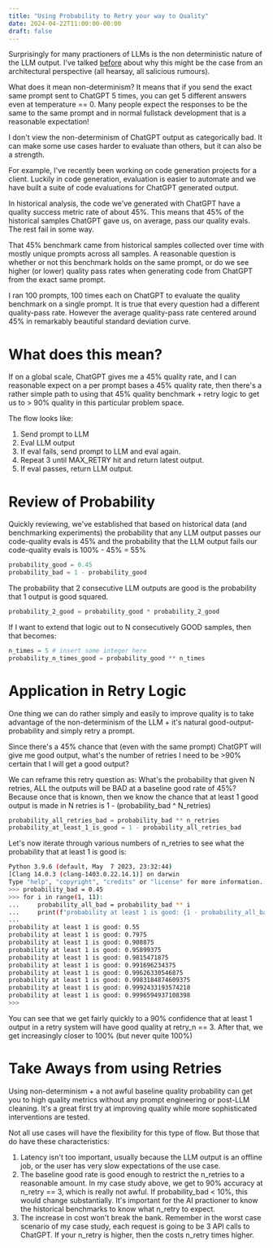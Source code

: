 ```yaml
---
title: "Using Probability to Retry your way to Quality"
date: 2024-04-22T11:00:00-00:00
draft: false
---
```


Surprisingly for many practioners of LLMs is the non deterministic nature of the LLM output.  I've talked [before](https://medium.com/@wongstein/looking-into-non-determinism-in-gpt-4-ea9e89114717) about why this might be the case from an architectural perspective (all hearsay, all salicious rumours).  

What does it mean non-determinism?  It means that if you send the exact same prompt sent to ChatGPT 5 times, you can get 5 different answers even at temperature == 0.  Many people expect the responses to be the same to the same prompt and in normal fullstack development that is a reasonable expectation!

I don't view the non-determinism of ChatGPT output as categorically bad.  It can make some use cases harder to evaluate than others, but it can also be a strength.

For example, I've recently been working on code generation projects for a client.  Luckily in code generation, evaluation is easier to automate and we have built a suite of code evaluations for ChatGPT generated output. 

In historical analysis, the code we've generated with ChatGPT have a quality success metric rate of about 45%.  This means that 45% of the historical samples ChatGPT gave us, on average, pass our quality evals.  The rest fail in some way.  

That 45% benchmark came from historical samples collected over time with mostly unique prompts across all samples.  A reasonable question is whether or not this benchmark holds on the same prompt, or do we see higher (or lower) quality pass rates when generating code from ChatGPT from the exact same prompt.

I ran 100 prompts, 100 times each on ChatGPT to evaluate the quality benchmark on a single prompt.  It is true that every question had a different quality-pass rate.  However the average quality-pass rate centered around 45% in remarkably beautiful standard deviation curve.


# What does this mean?
If on a global scale, ChatGPT gives me a 45% quality rate, and I can reasonable expect on a per prompt bases a 45% quality rate, then there's a rather simple path to using that 45% quality benchmark + retry logic to get us to > 90% quality in this particular problem space.

The flow looks like:
1. Send prompt to LLM
2. Eval LLM output
3. If eval fails, send prompt to LLM and eval again.
4. Repeat 3 until MAX_RETRY hit and return latest output.
5. If eval passes, return LLM output.


# Review of Probability

Quickly reviewing, we've established that based on historical data (and benchmarking experiments) the probability that any LLM output passes our code-quality evals is 45% and the probability that the LLM output fails our code-quality evals is 100% - 45% = 55%

```python
probability_good = 0.45
probability_bad = 1 - probability_good
```

The probability that 2 consecutive LLM outputs are good is the probability that 1 output is good squared.

```python
probability_2_good = probability_good * probability_2_good
```

If I want to extend that logic out to N consecutively GOOD samples, then that becomes:
```python
n_times = 5 # insert some integer here
probability_n_times_good = probability_good ** n_times
``` 

# Application in Retry Logic

One thing we can do rather simply and easily to improve quality is to take advantage of the non-determinism of the LLM + it's natural good-output-probability and simply retry a prompt.  

Since there's a 45% chance that (even with the same prompt) ChatGPT will give me good output, what's the number of retries I need to be >90% certain that I will get a good output?

We can reframe this retry question as: What's the probability that given N retries, ALL the outputs will be BAD at a baseline good rate of 45%?  Because once that is known, then we know the chance that at least 1 good output is made in N retries is 1 - (probability_bad ^ N_retries)

```python
probability_all_retries_bad = probability_bad ** n_retries
probability_at_least_1_is_good = 1 - probability_all_retries_bad
```
Let's now iterate through various numbers of n_retries to see what the probability that at least 1 is good is:

```sh
Python 3.9.6 (default, May  7 2023, 23:32:44)
[Clang 14.0.3 (clang-1403.0.22.14.1)] on darwin
Type "help", "copyright", "credits" or "license" for more information.
>>> probability_bad = 0.45
>>> for i in range(1, 11):
...     probability_all_bad = probability_bad ** i
...     print(f"probability at least 1 is good: {1 - probability_all_bad}")
...
probability at least 1 is good: 0.55
probability at least 1 is good: 0.7975
probability at least 1 is good: 0.908875
probability at least 1 is good: 0.95899375
probability at least 1 is good: 0.9815471875
probability at least 1 is good: 0.991696234375
probability at least 1 is good: 0.99626330546875
probability at least 1 is good: 0.9983184874609375
probability at least 1 is good: 0.9992433193574218
probability at least 1 is good: 0.9996594937108398
>>>

```

You can see that we get fairly quickly to a 90% confidence that at least 1 output in a retry system will have good quality at retry_n == 3.  After that, we get increasingly closer to 100% (but never quite 100%)


# Take Aways from using Retries
Using non-determinism + a not awful baseline quality probability can get you to high quality metrics without any prompt engineering or post-LLM cleaning.  It's a great first try at improving quality while more sophisticated interventions are tested.  

Not all use cases will have the flexibility for this type of flow.  But those that do have these characteristics:
1. Latency isn't too important, usually because the LLM output is an offline job, or the user has very slow expectations of the use case.
2. The baseline good rate is good enough to restrict the n_retries to a reasonable amount.  In my case study above, we get to 90% accuracy at n_retry == 3, which is really not awful.  If probability_bad < 10%, this would change substantially.  It's important for the AI practioner to know the historical benchmarks to know what n_retry to expect.
3. The increase in cost won't break the bank.  Remember in the worst case scenario of my case study, each request is going to be 3 API calls to ChatGPT. If your n_retry is higher, then the costs n_retry times higher. 

